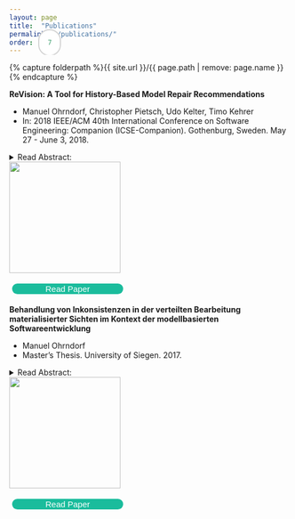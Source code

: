 ```yaml
---
layout: page
title:  "Publications"
permalink: "/publications/"
order: 7
---
```


{% capture folderpath %}{{ site.url }}/{{ page.path | remove: page.name }}{% endcapture %}

<style>
.tx:hover{
color:  #1abc9c;
}
</style>


<style>
.button {
  display: inline-block;
  border-radius: 10px;
  background-color: #1abc9c;
  border: none;
  color: white;
  text-align: center;
  font-size: 15px;
  width: 200px;
  transition: all 0.5s;
  cursor: pointer;
  margin: 5px;
}
.button:hover {
  background-color: white; 
  color: white; 
  border: 2px solid #1abc9c;
}

.button span {

  cursor: pointer;
  display: inline-block;
  position: relative;
  transition: 0.5s;
}

.button span:after {
  content: '\00bb';
  position: absolute;
  opacity: 0;
  top: 0;
  right: -20px;
  transition: 0.5s;

}

.button:hover span {
color: #1abc9c;
  padding-right: 25px;
}

.button:hover span:after {
  opacity: 1;
  right: 0;
}
</style>  

<style>
.dv {
  border: 2px solid lightgray;
  border-radius: 20px;
  margin: 2px 2px 2px;
  padding: 15px;
  background-color: white;
}
</style>
 
 
 
<div class="tx">
<b><p>ReVision: A Tool for History-Based Model Repair Recommendations</p></b>
</div>
   <ul>  
      <li>Manuel Ohrndorf, Christopher Pietsch, Udo Kelter, Timo Kehrer</li>
      <li>In: 2018 IEEE/ACM 40th International Conference on Software 
          Engineering: Companion (ICSE-Companion). Gothenburg, Sweden. May 27 - 
          June 3, 2018.</li>  
   </ul>

<details>
<summary>Read Abstract: </summary>

<div class=dv>
<p align="JUSTIFY"> Models in Model-Driven Engineering are heavily edited in all stages of software development and can become temporarily inconsistent. In general, there are many alternatives to fix an inconsistency, the actual choice is left to the discretion of the developer. Model repair tools should support developers by proposing a short list of repair alternatives. Such recommendations will be only accepted in practice if the generated proposals are plausible and understandable. Current approaches, which mostly focus on fully automatic, non-interactive model repairs, fail in meeting these requirements. This paper proposes a new approach to generate repair proposals for inconsistencies that were introduced by incomplete editing processes which can be located in the version history of a model. Such an incomplete editing process is extended to a full execution of a consistency-preserving edit operation. We demonstrate our repair tool \toolname using a simplified multi-view UML model of a video on demand system, a screencast is provided at http://pi.informatik.uni-siegen.de/projects/SiLift/icse2018/.</p>
</div>
 
</details>



<img src="{{folderpath}}paper1.PNG" itemprop="image" style="margin:auto; width:200px; height:200px">


<button class="button" style="vertical-align:middle" onclick="window.location.href = 'https://ieeexplore.ieee.org/abstract/document/8449456';"><span>Read Paper</span></button>



<div class="tx">
<b><p>Behandlung
 von Inkonsistenzen in der verteilten Bearbeitung materialisierter 
Sichten im Kontext der modellbasierten Softwareentwicklung</p></b>
</div>
    <ul>
      <li>Manuel Ohrndorf</li>
      <li>Master’s Thesis. University of Siegen. 2017.</li>
    </ul>
     

<details>
<summary>Read Abstract:  </summary>

<div class=dv>
  <p align="JUSTIFY"> In software development, models are used for system analysis and de-sign. In model-driven software development, models are primary artifacts and the formalbasis for the system implementation. A model is an abstraction layer which conceals thetechnical target platform. This increases the re-usability of the developed components.However, this requires the definition of a formal syntax and semantics for the modelinglanguage. Models are usually expressed from various viewpoints, e.g. the data struc-ture and a user interaction. A multi-view modeling environment can be used to buildcomplex system models. A viewpoint can also be constructed by slicing a specific partof the model. This can be helpful in distributing and processing large models acrossa development team. However, a developer can inadvertently introduce inconsistenciesbetween different views. Ensuring the correctness of a model is a key task of the devel-opment process. Therefor, the developers need fully-fledged tool support to deal withinconsistencies.  This work presents an approach to the repair of inconsistencies in adistributed multi-view modeling environment. The introduced tool determines repairsbased on user-defined edit rules. To understand the cause of an inconsistency, the repairalgorithm considers the modifications which have introduced the inconsistency.</p>
</div>
</details>



<img src="{{folderpath}}paper2.PNG" itemprop="image" style="margin:auto; width:200px; height:200px">


<button class="button" style="vertical-align:middle" onclick="window.location.href = 'http://pi.informatik.uni-siegen.de/mohrndorf/downloads/2017-04-29_mohrndorf_MA2017.pdf';"><span>Read Paper</span></button>


